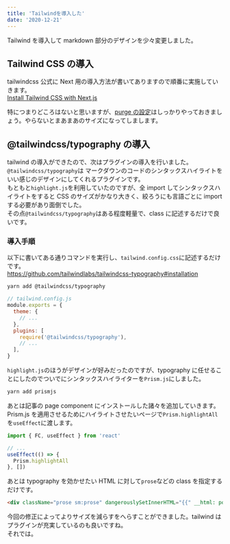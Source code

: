 ```yaml
---
title: 'Tailwindを導入した'
date: '2020-12-21'
---
```


Tailwind を導入して markdown 部分のデザインを少々変更しました。

## Tailwind CSS の導入

tailwindcss 公式に Next 用の導入方法が書いてありますので順番に実施していきます。  
[Install Tailwind CSS with Next.js](https://tailwindcss.com/docs/guides/nextjs)

特につまりどころはないと思いますが、[purge の設定](https://tailwindcss.com/docs/guides/nextjs#configure-tailwind-to-remove-unused-styles-in-production)はしっかりやっておきましょう。やらないとまあまあのサイズになってしまします。

## @tailwindcss/typography の導入

tailwind の導入ができたので、次はプラグインの導入を行いました。  
`@tailwindcss/typography`は マークダウンのコードのシンタックスハイライトをいい感じのデザインにしてくれるプラグインです。  
もともと`highlight.js`を利用していたのですが、全 import してシンタックスハイライトをすると CSS のサイズがかなり大きく、絞ろうにも言語ごとに import する必要があり面倒でした。  
その点`@tailwindcss/typography`はある程度軽量で、class に記述するだけで良いです。

### 導入手順

以下に書いてある通りコマンドを実行し、`tailwind.config.css`に記述するだけです。  
https://github.com/tailwindlabs/tailwindcss-typography#installation

```sh
yarn add @tailwindcss/typography
```

```js
// tailwind.config.js
module.exports = {
  theme: {
    // ...
  },
  plugins: [
    require('@tailwindcss/typography'),
    // ...
  ],
}
```

`highlight.js`のほうがデザインが好みだったのですが、typography に任せることにしたのでついでにシンタックスハイライターを`Prism.js`にしました。

```sh
yarn add prismjs
```

あとは記事の page component にインストールした諸々を追加していきます。  
Prism.js を適用させるためにハイライトさせたいページで`Prism.highlightAll`を`useEffect`に渡します。

```js
import { FC, useEffect } from 'react'

// ...
useEffect(() => {
  Prism.highlightAll
}, [])
```

あとは typography を効かせたい HTML に対して`prose`などの class を指定するだけです。

```html
<div className="prose sm:prose" dangerouslySetInnerHTML="{{" __html: postData.contentHtml }} />
```

今回の修正によってよりサイズを減らすをへらすことができました。tailwind はプラグインが充実しているのも良いですね。  
それでは。
